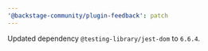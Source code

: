 ```yaml
---
'@backstage-community/plugin-feedback': patch
---
```


Updated dependency `@testing-library/jest-dom` to `6.6.4`.
